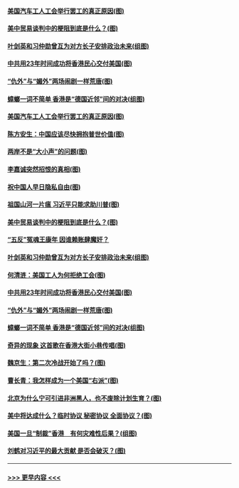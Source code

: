 #### [美国汽车工人工会举行罢工的真正原因(图)](../pages/p4/907906.md?t=09200055) 
#### [美中贸易谈判中的梗阻到底是什么？(图)](../pages/p4/907791.md?t=09200055) 
#### [叶剑英和习仲勋曾互为对方长子安排政治未来(组图)](../pages/p4/907786.md?t=09200055) 
#### [中共用23年时间成功将香港民心交付美国(图)](../pages/p4/907698.md?t=09200055) 
#### [“仇外”与“媚外”两场闹剧一样荒唐(图)](../pages/p4/907689.md?t=09200055) 
#### [蟑螂一词不简单 香港是“德国近邻”间的对决(组图)](../pages/p4/907618.md?t=09200055) 
#### [美国汽车工人工会举行罢工的真正原因(图)](../pages/p4/907906.md?t=09200055) 
#### [陈方安生：中国应该尽快拥抱普世价值(图)](../pages/p4/907826.md?t=09200055) 
#### [两岸不是“大小声”的问题(图)](../pages/p4/907825.md?t=09200055) 
#### [李嘉诚突然招恨的真相(图)](../pages/p4/907799.md?t=09200055) 
#### [祝中国人早日隐私自由(图)](../pages/p4/907797.md?t=09200055) 
#### [祖国山河一片瘟 习近平只能求助川普(图)](../pages/p4/907796.md?t=09200055) 
#### [美中贸易谈判中的梗阻到底是什么？(图)](../pages/p4/907791.md?t=09200055) 
#### [“五反”冤魂王康年 因谁赖账肆魔奸？](../pages/p4/907787.md?t=09200055) 
#### [叶剑英和习仲勋曾互为对方长子安排政治未来(组图)](../pages/p4/907786.md?t=09200055) 
#### [何清涟：美国工人为何拒绝工会(图)](../pages/p4/907701.md?t=09200055) 
#### [中共用23年时间成功将香港民心交付美国(图)](../pages/p4/907698.md?t=09200055) 
#### [“仇外”与“媚外”两场闹剧一样荒唐(图)](../pages/p4/907689.md?t=09200055) 
#### [蟑螂一词不简单 香港是“德国近邻”间的对决(组图)](../pages/p4/907618.md?t=09200055) 
#### [奇异的现象 这首歌在香港大街小巷传唱(图)](../pages/p4/907583.md?t=09200055) 
#### [魏京生：第二次冷战开始了吗？(图)](../pages/p4/907581.md?t=09200055) 
#### [曹长青：我怎样成为一个美国“右派”(图)](../pages/p4/907580.md?t=09200055) 
#### [北京为什么宁可引进非洲黑人，也不废除计划生育？(图)](../pages/p4/907577.md?t=09200055) 
#### [美中将达成什么？临时协议 秘密协议 全面协议？(图)](../pages/p4/907576.md?t=09200055) 
#### [美国一旦“制裁”香港　有何灾难性后果？(组图)](../pages/p4/907575.md?t=09200055) 
#### [刘鹤对习近平的最大贡献 是否会破灭？(图)](../pages/p4/907509.md?t=09200055) 

----
#### [ >>> 更早内容 <<< ](../indexes/p4-earlier.md)
